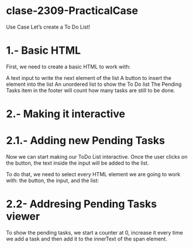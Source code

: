 # clase-2309-PracticalCase

Use Case
Let’s create a To Do List!


# 1.- Basic HTML
First, we need to create a basic HTML to work with:

A text input to write the next element of the list
A button to insert the element into the list
An unordered list to show the To Do list
The Pending Tasks item in the footer will count how many tasks are still to be done.


# 2.- Making it interactive

# 2.1.- Adding new Pending Tasks

Now we can start making our ToDo List interactive. Once the user clicks on the button, the text inside the input will be added to the list.

To do that, we need to select every HTML element we are going to work with: the button, the input, and the list:

# 2.2- Addresing Pending Tasks viewer

To show the pending tasks, we start a counter at 0, increase it every time we add a task and then add it to the innerText of the span element.

